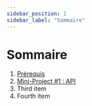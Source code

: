 ```yaml
---
sidebar_position: 1
sidebar_label: "Sommaire"
---
```


# Sommaire

1. [Prérequis](/docs/prerequisites)
2. [Mini-Project #1 : API](/docs/api)
1. Third item
2. Fourth item
